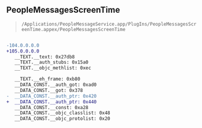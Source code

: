 ## PeopleMessagesScreenTime

> `/Applications/PeopleMessageService.app/PlugIns/PeopleMessagesScreenTime.appex/PeopleMessagesScreenTime`

```diff

-104.0.0.0.0
+105.0.0.0.0
   __TEXT.__text: 0x27db8
   __TEXT.__auth_stubs: 0x15a0
   __TEXT.__objc_methlist: 0xec

   __TEXT.__eh_frame: 0xb80
   __DATA_CONST.__auth_got: 0xad0
   __DATA_CONST.__got: 0x378
-  __DATA_CONST.__auth_ptr: 0x420
+  __DATA_CONST.__auth_ptr: 0x440
   __DATA_CONST.__const: 0xa28
   __DATA_CONST.__objc_classlist: 0x48
   __DATA_CONST.__objc_protolist: 0x20

```
